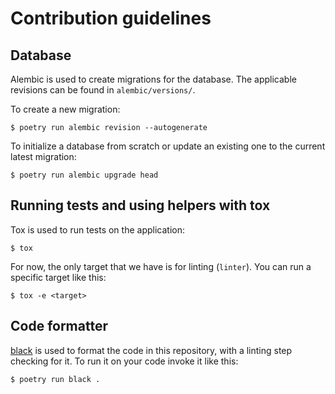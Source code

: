 # Contribution guidelines

## Database

Alembic is used to create migrations for the database. The applicable revisions
can be found in `alembic/versions/`.

To create a new migration:

```
$ poetry run alembic revision --autogenerate
```

To initialize a database from scratch or update an existing one to the current
latest migration:

```
$ poetry run alembic upgrade head
```

## Running tests and using helpers with tox

Tox is used to run tests on the application:

```
$ tox
```

For now, the only target that we have is for linting (`linter`).
You can run a specific target like this:

```
$ tox -e <target>
```

## Code formatter

[black](https://black.readthedocs.io/en/stable/) is used to format the code in
this repository, with a linting step checking for it. To run it on your code
invoke it like this:

```
$ poetry run black .
```
